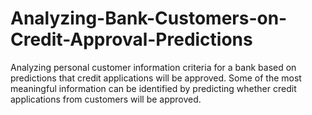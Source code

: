 # Analyzing-Bank-Customers-on-Credit-Approval-Predictions
Analyzing personal customer information criteria for a bank based on predictions that credit applications will be approved. Some of the most meaningful information can be identified by predicting whether credit applications from customers will be approved.
